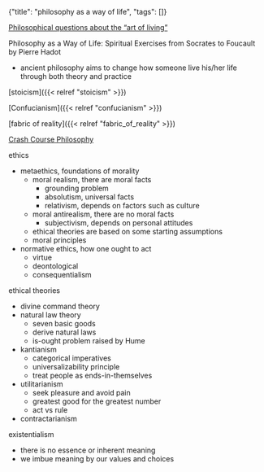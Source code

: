 {"title": "philosophy as a way of life", "tags": []}

[Philosophical questions about the “art of living”](https://www.degruyter.com/document/doi/10.1515/humaff-2017-0019/html?lang=en)

Philosophy as a Way of Life: Spiritual Exercises from Socrates to Foucault by Pierre Hadot
* ancient philosophy aims to change how someone live his/her life through both theory and practice

[stoicism]({{< relref "stoicism" >}})

[Confucianism]({{< relref "confucianism" >}})

[fabric of reality]({{< relref "fabric_of_reality" >}})

[Crash Course Philosophy](https://www.youtube.com/playlist?list=PLUHoo4L8qXthO958RfdrAL8XAHvk5xuu9)

ethics
* metaethics, foundations of morality
  * moral realism, there are moral facts
    * grounding problem
    * absolutism, universal facts
    * relativism, depends on factors such as culture
  * moral antirealism, there are no moral facts
    * subjectivism, depends on personal attitudes
  * ethical theories are based on some starting assumptions
  * moral principles
* normative ethics, how one ought to act
  * virtue
  * deontological
  * consequentialism

ethical theories
* divine command theory
* natural law theory
  * seven basic goods
  * derive natural laws
  * is-ought problem raised by Hume
* kantianism
  * categorical imperatives
  * universalizability principle
  * treat people as ends-in-themselves
* utilitarianism
  * seek pleasure and avoid pain
  * greatest good for the greatest number
  * act vs rule
* contractarianism

existentialism
* there is no essence or inherent meaning
* we imbue meaning by our values and choices

